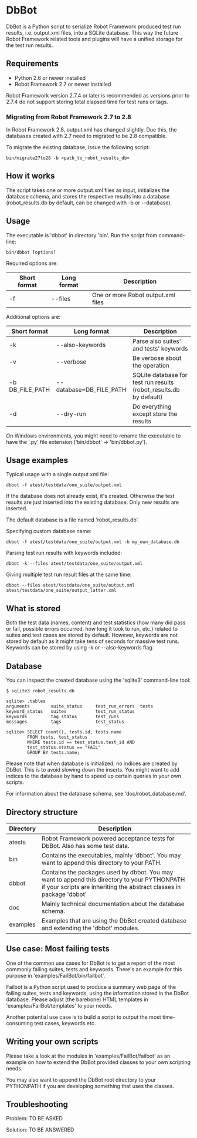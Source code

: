 DbBot
=====

DbBot is a Python script to serialize Robot Framework produced test run results,
i.e. output.xml files, into a SQLite database. This way the future Robot
Framework related tools and plugins will have a unified storage for the test
run results.


Requirements
------------
* Python 2.6 or newer installed
* Robot Framework 2.7 or newer installed

Robot Framework version 2.7.4 or later is recommended as versions prior to 2.7.4
do not support storing total elapsed time for test runs or tags.


### Migrating from Robot Framework 2.7 to 2.8

In Robot Framework 2.8, output.xml has changed slightly. Due this,
the databases created with 2.7 need to migrated to be 2.8 compatible.

To migrate the existing database, issue the following script:

    bin/migrate27to28 -b <path_to_robot_results_db>


How it works
------------
The script takes one or more output.xml files as input, initializes the
database schema, and stores the respective results into a database
(robot_results.db by default, can be changed with -b or --database).


Usage
-----
The executable is 'dbbot' in directory 'bin'. Run the script from command-line:

    bin/dbbot [options]

Required options are:

Short format    | Long format             | Description
--------------- |-------------------------| ------------------------------------------
-f              | --files                 | One or more Robot output.xml files

Additional options are:

Short format    | Long format             | Description
--------------- |-------------------------| ------------------------------------------
-k              | --also-keywords         | Parse also suites' and tests' keywords
-v              | --verbose               | Be verbose about the operation
-b DB_FILE_PATH | --database=DB_FILE_PATH | SQLite database for test run results (robot_results.db by default)
-d              | --dry-run               | Do everything except store the results

On Windows environments, you might need to rename the executable to have
the '.py' file extension ('bin/dbbot' -> 'bin/dbbot.py').


Usage examples
--------------

Typical usage with a single output.xml file:

    dbbot -f atest/testdata/one_suite/output.xml

If the database does not already exist, it's created. Otherwise the test results
are just inserted into the existing database. Only new results are inserted.

The default database is a file named 'robot_results.db'.

Specifying custom database name:

    dbbot -f atest/testdata/one_suite/output.xml -b my_own_database.db

Parsing test run results with keywords included:

    dbbot -k --files atest/testdata/one_suite/output.xml

Giving multiple test run result files at the same time:

    dbbot --files atest/testdata/one_suite/output.xml atest/testdata/one_suite/output_latter.xml


What is stored
--------------
Both the test data (names, content) and test statistics (how many did pass or
fail, possible errors occurred, how long it took to run, etc.) related to suites
and test cases are stored by default. However, keywords are not stored by
default as it might take tens of seconds for massive test runs. Keywords can
be stored by using -k or --also-keywords flag.


Database
--------

You can inspect the created database using the 'sqlite3' command-line tool:

    $ sqlite3 robot_results.db

    sqlite> .tables
    arguments        suite_status     test_run_errors  tests
    keyword_status   suites           test_run_status
    keywords         tag_status       test_runs
    messages         tags             test_status

    sqlite> SELECT count(), tests.id, tests.name
            FROM tests, test_status
            WHERE tests.id == test_status.test_id AND
            test_status.status == "FAIL"
            GROUP BY tests.name;

Please note that when database is initialized, no indices are created by DbBot.
This is to avoid slowing down the inserts. You might want to add indices to the
database by hand to speed up certain queries in your own scripts.

For information about the database schema, see 'doc/robot_database.md'.


Directory structure
-------------------

Directory | Description
----------|------------
atests    | Robot Framework powered acceptance tests for DbBot. Also has some test data.
bin       | Contains the executables, mainly 'dbbot'. You may want to append this directory to your PATH.
dbbot     | Contains the packages used by dbbot. You may want to append this directory to your PYTHONPATH if your scripts are inheriting the abstract classes in package 'dbbot'
doc       | Mainly technical documentation about the database schema.
examples  | Examples that are using the DbBot created database and extending the 'dbbot' modules.


Use case: Most failing tests
----------------------------
One of the common use cases for DbBot is to get a report of the most commonly
failing suites, tests and keywords. There's an example for this purpose in
'examples/FailBot/bin/failbot'.

Failbot is a Python script used to produce a summary web page of the failing
suites, tests and keywords, using the information stored in the DbBot database.
Please adjust (the barebone) HTML templates in 'examples/FailBot/templates'
to your needs.

Another potential use case is to build a script to output the most
time-consuming test cases, keywords etc.


Writing your own scripts
------------------------
Please take a look at the modules in 'examples/FailBot/failbot' as an example
on how to extend the DbBot provided classes to your own scripting needs.

You may also want to append the DbBot root directory to your PYTHONPATH
if you are developing something that uses the classes.


Troubleshooting
---------------

Problem: TO BE ASKED

Solution: TO BE ANSWERED
